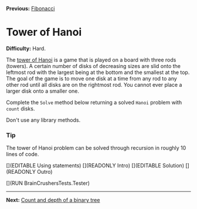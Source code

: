 ﻿**Previous:** [Fibonacci](recursion-fibonacci)

# Tower of Hanoi

**Difficulty:** Hard.

The [tower of Hanoi](https://en.wikipedia.org/wiki/Tower_of_Hanoi) is a game that is played on a board with three rods (towers). A certain number of disks of decreasing sizes are slid onto the leftmost rod with the largest being at the bottom and the smallest at the top. The goal of the game is to move one disk at a time from any rod to any other rod until all disks are on the rightmost rod. You cannot ever place a larger disk onto a smaller one.

Complete the `Solve` method below returning a solved `Hanoi` problem with `count` disks.

Don't use any library methods.

### Tip

The tower of Hanoi problem can be solved through recursion in roughly 10 lines of code.

[](EDITABLE Using statements)
[](READONLY Intro)
[](EDITABLE Solution)
[](READONLY Outro)

[](RUN BrainCrushersTests.Tester)

---

**Next:** [Count and depth of a binary tree](binTrees-countAndDepth)